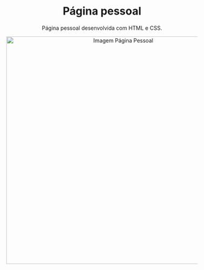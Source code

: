 <h1 align="center">Página pessoal</h1>

<p align="center">
    Página pessoal desenvolvida com HTML e CSS.
</p>

<p align="center">
    <img src="https://github.com/user-attachments/assets/bb53136f-c279-41c1-8e60-90cb397ea8e8" alt="Imagem Página Pessoal" width="600">
</p>
